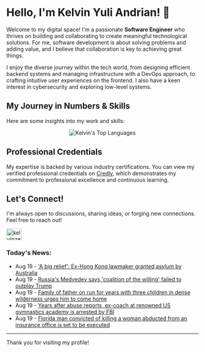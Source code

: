 # Hello, I'm Kelvin Yuli Andrian! 👋

Welcome to my digital space! I'm a passionate **Software Engineer** who thrives on building and collaborating to create meaningful technological solutions. For me, software development is about solving problems and adding value, and I believe that collaboration is key to achieving great things.

I enjoy the diverse journey within the tech world, from designing efficient backend systems and managing infrastructure with a DevOps approach, to crafting intuitive user experiences on the frontend. I also have a keen interest in cybersecurity and exploring low-level systems.

## My Journey in Numbers & Skills

Here are some insights into my work and skills:

<p align="center">
  <img src="https://github-readme-stats.vercel.app/api/top-langs/?username=kelvinzer0&layout=compact&theme=radical" alt="Kelvin's Top Languages" />
</p>

## Professional Credentials

My expertise is backed by various industry certifications. You can view my verified professional credentials on [Credly](https://www.credly.com/users/kelvin-yuli-andrian/badges), which demonstrates my commitment to professional excellence and continuous learning.

## Let's Connect!

I'm always open to discussions, sharing ideas, or forging new connections. Feel free to reach out!

<p align="left">
    <a href="https://linkedin.com/in/kelvinzero" target="blank"><img align="center" src="https://cdn.jsdelivr.net/npm/simple-icons@3.0.1/icons/linkedin.svg" alt="kelvinzero" height="30" width="40" /></a>
</p>

### Today's News:

<!-- feed start -->
- Aug 19 - ['A big relief': Ex-Hong Kong lawmaker granted asylum by Australia](https://www.yahoo.com/news/videos/big-relief-ex-hong-kong-075246742.html)
- Aug 19 - [Russia's Medvedev says 'coalition of the willing' failed to outplay Trump](https://www.yahoo.com/news/articles/russias-medvedev-says-coalition-willing-070114364.html)
- Aug 19 - [Family of father on run for years with three children in dense wilderness urges him to come home](https://www.yahoo.com/news/articles/family-father-run-years-three-061826556.html)
- Aug 19 - [Years after abuse reports, ex-coach at renowned US gymnastics academy is arrested by FBI](https://www.yahoo.com/news/articles/years-abuse-reports-ex-coach-040721538.html)
- Aug 19 - [Florida man convicted of killing a woman abducted from an insurance office is set to be executed](https://www.yahoo.com/news/articles/florida-man-convicted-killing-woman-033550075.html)
<!-- feed end -->

---

Thank you for visiting my profile!
